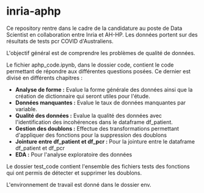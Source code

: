# inria-aphp
Ce repository rentre dans le cadre de la candidature au poste de Data Scientist en collaboration entre Inria et AH-HP. Les données portent sur des résultats de tests pcr COVID d'Australiens.

L'objectif général est de comprendre les problèmes de qualité de données. 

Le fichier aphp_code.ipynb, dans le dossier code, contient le code permettant de répondre aux différentes questions posées. Ce dernier est divisé en différents chapitres : 
- **Analyse de forme :** Evalue la forme générale des données ainsi que la création de dictionnaire qui seront utiles pour l'étude.
- **Données manquantes :** Evalue le taux de données manquantes par variable.
- **Qualité des données :** Evalue la qualité des données avec l'identification des incohérences dans le dataframe df_patient.
- **Gestion des doublons :** Effectue des transformations permettant d'appliquer des fonctions pour la suppression des doublons
- **Jointure entre df_patient et df_pcr :** Pour la jointure entre le dataframe df_patient et df_pcr
- **EDA :** Pour l'analyse exploratoire des données

Le dossier test_code contient l'ensemble des fichiers tests des fonctions qui ont permis de détecter et supprimer les doublons. 

L'environnement de travail est donné dans le dossier env.